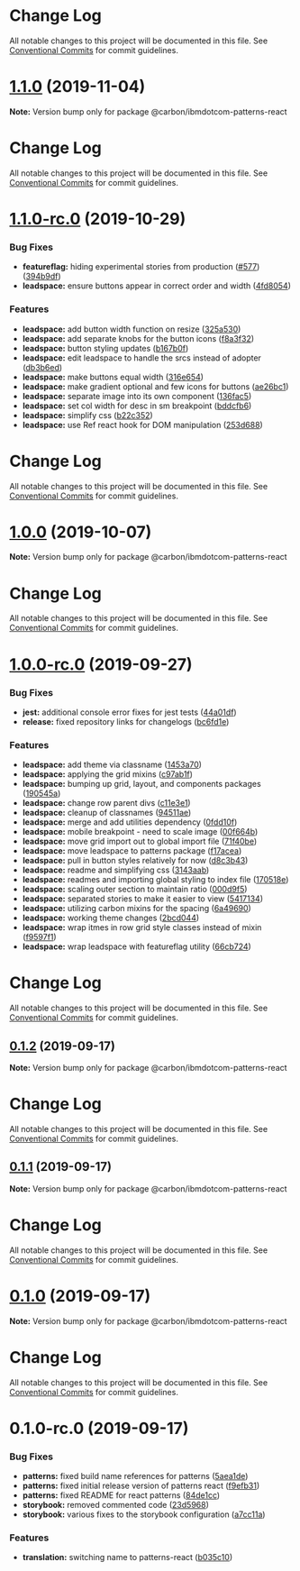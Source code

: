 # Change Log

All notable changes to this project will be documented in this file. See
[Conventional Commits](https://conventionalcommits.org) for commit guidelines.

# [1.1.0](https://github.com/carbon-design-system/ibm-dotcom-library/compare/@carbon/ibmdotcom-patterns-react@1.1.0-rc.0...@carbon/ibmdotcom-patterns-react@1.1.0) (2019-11-04)

**Note:** Version bump only for package @carbon/ibmdotcom-patterns-react

# Change Log

All notable changes to this project will be documented in this file. See
[Conventional Commits](https://conventionalcommits.org) for commit guidelines.

# [1.1.0-rc.0](https://github.com/carbon-design-system/ibm-dotcom-library/compare/@carbon/ibmdotcom-patterns-react@1.0.0...@carbon/ibmdotcom-patterns-react@1.1.0-rc.0) (2019-10-29)

### Bug Fixes

- **featureflag:** hiding experimental stories from production
  ([#577](https://github.com/carbon-design-system/ibm-dotcom-library/issues/577))
  ([394b9df](https://github.com/carbon-design-system/ibm-dotcom-library/commit/394b9df))
- **leadspace:** ensure buttons appear in correct order and width
  ([4fd8054](https://github.com/carbon-design-system/ibm-dotcom-library/commit/4fd8054))

### Features

- **leadspace:** add button width function on resize
  ([325a530](https://github.com/carbon-design-system/ibm-dotcom-library/commit/325a530))
- **leadspace:** add separate knobs for the button icons
  ([f8a3f32](https://github.com/carbon-design-system/ibm-dotcom-library/commit/f8a3f32))
- **leadspace:** button styling updates
  ([b167b0f](https://github.com/carbon-design-system/ibm-dotcom-library/commit/b167b0f))
- **leadspace:** edit leadspace to handle the srcs instead of adopter
  ([db3b6ed](https://github.com/carbon-design-system/ibm-dotcom-library/commit/db3b6ed))
- **leadspace:** make buttons equal width
  ([316e654](https://github.com/carbon-design-system/ibm-dotcom-library/commit/316e654))
- **leadspace:** make gradient optional and few icons for buttons
  ([ae26bc1](https://github.com/carbon-design-system/ibm-dotcom-library/commit/ae26bc1))
- **leadspace:** separate image into its own component
  ([136fac5](https://github.com/carbon-design-system/ibm-dotcom-library/commit/136fac5))
- **leadspace:** set col width for desc in sm breakpoint
  ([bddcfb6](https://github.com/carbon-design-system/ibm-dotcom-library/commit/bddcfb6))
- **leadspace:** simplify css
  ([b22c352](https://github.com/carbon-design-system/ibm-dotcom-library/commit/b22c352))
- **leadspace:** use Ref react hook for DOM manipulation
  ([253d688](https://github.com/carbon-design-system/ibm-dotcom-library/commit/253d688))

# Change Log

All notable changes to this project will be documented in this file. See
[Conventional Commits](https://conventionalcommits.org) for commit guidelines.

# [1.0.0](https://github.com/carbon-design-system/ibm-dotcom-library/compare/@carbon/ibmdotcom-patterns-react@1.0.0-rc.0...@carbon/ibmdotcom-patterns-react@1.0.0) (2019-10-07)

**Note:** Version bump only for package @carbon/ibmdotcom-patterns-react

# Change Log

All notable changes to this project will be documented in this file. See
[Conventional Commits](https://conventionalcommits.org) for commit guidelines.

# [1.0.0-rc.0](https://github.com/carbon-design-system/ibm-dotcom-library/compare/@carbon/ibmdotcom-patterns-react@0.1.2...@carbon/ibmdotcom-patterns-react@1.0.0-rc.0) (2019-09-27)

### Bug Fixes

- **jest:** additional console error fixes for jest tests
  ([44a01df](https://github.com/carbon-design-system/ibm-dotcom-library/commit/44a01df))
- **release:** fixed repository links for changelogs
  ([bc6fd1e](https://github.com/carbon-design-system/ibm-dotcom-library/commit/bc6fd1e))

### Features

- **leadspace:** add theme via classname
  ([1453a70](https://github.com/carbon-design-system/ibm-dotcom-library/commit/1453a70))
- **leadspace:** applying the grid mixins
  ([c97ab1f](https://github.com/carbon-design-system/ibm-dotcom-library/commit/c97ab1f))
- **leadspace:** bumping up grid, layout, and components packages
  ([190545a](https://github.com/carbon-design-system/ibm-dotcom-library/commit/190545a))
- **leadspace:** change row parent divs
  ([c11e3e1](https://github.com/carbon-design-system/ibm-dotcom-library/commit/c11e3e1))
- **leadspace:** cleanup of classnames
  ([94511ae](https://github.com/carbon-design-system/ibm-dotcom-library/commit/94511ae))
- **leadspace:** merge and add utilities dependency
  ([0fdd10f](https://github.com/carbon-design-system/ibm-dotcom-library/commit/0fdd10f))
- **leadspace:** mobile breakpoint - need to scale image
  ([00f664b](https://github.com/carbon-design-system/ibm-dotcom-library/commit/00f664b))
- **leadspace:** move grid import out to global import file
  ([71f40be](https://github.com/carbon-design-system/ibm-dotcom-library/commit/71f40be))
- **leadspace:** move leadspace to patterns package
  ([f17acea](https://github.com/carbon-design-system/ibm-dotcom-library/commit/f17acea))
- **leadspace:** pull in button styles relatively for now
  ([d8c3b43](https://github.com/carbon-design-system/ibm-dotcom-library/commit/d8c3b43))
- **leadspace:** readme and simplifying css
  ([3143aab](https://github.com/carbon-design-system/ibm-dotcom-library/commit/3143aab))
- **leadspace:** readmes and importing global styling to index file
  ([170518e](https://github.com/carbon-design-system/ibm-dotcom-library/commit/170518e))
- **leadspace:** scaling outer section to maintain ratio
  ([000d9f5](https://github.com/carbon-design-system/ibm-dotcom-library/commit/000d9f5))
- **leadspace:** separated stories to make it easier to view
  ([5417134](https://github.com/carbon-design-system/ibm-dotcom-library/commit/5417134))
- **leadspace:** utilizing carbon mixins for the spacing
  ([6a49690](https://github.com/carbon-design-system/ibm-dotcom-library/commit/6a49690))
- **leadspace:** working theme changes
  ([2bcd044](https://github.com/carbon-design-system/ibm-dotcom-library/commit/2bcd044))
- **leadspace:** wrap itmes in row grid style classes instead of mixin
  ([f9597f1](https://github.com/carbon-design-system/ibm-dotcom-library/commit/f9597f1))
- **leadspace:** wrap leadspace with featureflag utility
  ([66cb724](https://github.com/carbon-design-system/ibm-dotcom-library/commit/66cb724))

# Change Log

All notable changes to this project will be documented in this file. See
[Conventional Commits](https://conventionalcommits.org) for commit guidelines.

## [0.1.2](https://github.com/carbon-design-system/ibm-dotcom-library/compare/@carbon/ibmdotcom-patterns-react@0.1.1...@carbon/ibmdotcom-patterns-react@0.1.2) (2019-09-17)

**Note:** Version bump only for package @carbon/ibmdotcom-patterns-react

# Change Log

All notable changes to this project will be documented in this file. See
[Conventional Commits](https://conventionalcommits.org) for commit guidelines.

## [0.1.1](https://github.com/carbon-design-system/ibm-dotcom-library/compare/@carbon/ibmdotcom-patterns-react@0.1.0...@carbon/ibmdotcom-patterns-react@0.1.1) (2019-09-17)

**Note:** Version bump only for package @carbon/ibmdotcom-patterns-react

# Change Log

All notable changes to this project will be documented in this file. See
[Conventional Commits](https://conventionalcommits.org) for commit guidelines.

# [0.1.0](https://github.com/carbon-design-system/ibm-dotcom-library/compare/@carbon/ibmdotcom-patterns-react@0.1.0-rc.0...@carbon/ibmdotcom-patterns-react@0.1.0) (2019-09-17)

**Note:** Version bump only for package @carbon/ibmdotcom-patterns-react

# Change Log

All notable changes to this project will be documented in this file. See
[Conventional Commits](https://conventionalcommits.org) for commit guidelines.

# 0.1.0-rc.0 (2019-09-17)

### Bug Fixes

- **patterns:** fixed build name references for patterns
  ([5aea1de](https://github.com/carbon-design-system/ibm-dotcom-library/commit/5aea1de))
- **patterns:** fixed initial release version of patterns react
  ([f9efb31](https://github.com/carbon-design-system/ibm-dotcom-library/commit/f9efb31))
- **patterns:** fixed README for react patterns
  ([84de1cc](https://github.com/carbon-design-system/ibm-dotcom-library/commit/84de1cc))
- **storybook:** removed commented code
  ([23d5968](https://github.com/carbon-design-system/ibm-dotcom-library/commit/23d5968))
- **storybook:** various fixes to the storybook configuration
  ([a7cc11a](https://github.com/carbon-design-system/ibm-dotcom-library/commit/a7cc11a))

### Features

- **translation:** switching name to patterns-react
  ([b035c10](https://github.com/carbon-design-system/ibm-dotcom-library/commit/b035c10))
